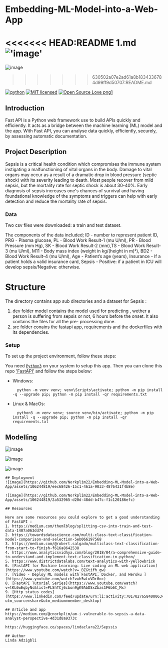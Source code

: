 # Embedding-ML-Model-into-a-Web-App
<<<<<<< HEAD:README 1.md
!['image'](D:\LP6\Embedding-ML-Model-into-a-Web-App\images\fast.jpg)
=======
![image](https://github.com/Norkplim22/Embedding-ML-Model-into-a-Web-App/assets/106244819/dec74326-4d95-429b-b29c-88eb01496d24)
>>>>>>> 630502a07e2ad61a8b1834336784d99ff9d50707:README.md

[![python](https://img.shields.io/badge/Python-3776AB?style=for-the-badge&logo=python&logoColor=white)](https://img.shields.io/badge/Python-3776AB?style=for-the-badge&logo=python&logoColor=white)
[![MIT licensed](https://img.shields.io/badge/license-mit-blue?style=for-the-badge&logo=appveyor)](./LICENSE)
[![Open Source Love png1](https://badges.frapsoft.com/os/v1/open-source.png?v=103)](https://github.com/ellerbrock/open-source-badges/)

## Introduction

Fast API is a Python web framework use to build APIs quickly and efficiently. It acts as a bridge between the machine learning (ML) model and the app. With Fast API, you can analyse data quickly, efficiently, securely, by assessing automatic documentation.



## Project Description

Sepsis is a critical health condition which compromises the immune system instigating a malfunctioning of vital organs in the body. Damage to vital organs may occur as a result of a dramatic drop in blood pressure (septic shock) with its severity leading to death. Most people recover from mild sepsis, but the mortality rate for septic shock is about 30-40%. Early diagnosis of sepsis increases one's chances of survival and having foundational knowledge of the symptoms and triggers can help with early detection and reduce the mortality rate of sepsis.

### Data
Two csv files were downloaded: a train and test dataset.

The components of the data included; ID - number to represent patient ID, PRG - Plasma glucose, PL - Blood Work Result-1 (mu U/ml), PR - Blood Pressure (mm Hg), SK - Blood Work Result-2 (mm),TS - Blood Work Result-3 (mu U/ml), M11 - Body mass index (weight in kg/(height in m)²), BD2 - Blood Work Result-4 (mu U/ml), Age - Patient’s age (years), Insurance - If a patient holds a valid insurance card, Sepsis - Positive: if a patient in ICU will develop sepsis/Negative: otherwise.

# Structure
The directory contains app sub directories and a dataset for Sepsis :

1. [dev](D:\LP6\Embedding-ML-Model-into-a-Web-App\dev) folder model contains the model used for predicting , wether a person is suffering from sepsis or not, 6 hours before the onset. It also contains the files for all the pre- processing done. 
2. [src](D:\LP6\Embedding-ML-Model-into-a-Web-App\src) folder conains the fastapi app, requirements and the dockerfiles with its dependencies.

### Setup

To set up the project environment, follow these steps:

You need [`Python3`](https://www.python.org/) on your system to setup this app. Then you can clone this repo ['FastAPI'](https://github.com/Norkplim22/Embedding-ML-Model-into-a-Web-App.git) and follow the steps below:

- Windows:
        
        python -m venv venv; venv\Scripts\activate; python -m pip install -q --upgrade pip; python -m pip install -qr requirements.txt  

- Linux & MacOs:
        
        python3 -m venv venv; source venv/bin/activate; python -m pip install -q --upgrade pip; python -m pip install -qr requirements.txt  


## Modelling
![image](https://github.com/Norkplim22/Embedding-ML-Model-into-a-Web-App/assets/106244819/30187632-d39b-4779-983f-cfd1c19b6a01) 

![image](https://github.com/Norkplim22/Embedding-ML-Model-into-a-Web-App/assets/106244819/a11e9ab1-dec4-4940-b8fd-0121d9d54fe9)

![image](https://github.com/Norkplim22/Embedding-ML-Model-into-a-Web-App/assets/106244819/638ca031-01d7-49c0-b208-0afb0e940d72)

```
## Deployment 
![image](https://github.com/Norkplim22/Embedding-ML-Model-into-a-Web-App/assets/106244819/eec68426-15c1-461a-9033-4876431f4b8e)

![image](https://github.com/Norkplim22/Embedding-ML-Model-into-a-Web-App/assets/106244819/2a532965-d20d-48dd-b47c-f1c120186efc)

## Resources

Here are some resources you could explore to get a good understanding of FastAPI :
1. https://medium.com/themlblog/splitting-csv-into-train-and-test-data-1407a063dd74 
2. https://towardsdatascience.com/multi-class-text-classification-model-comparison-and-selection-5eb066197568 
3. https://medium.com/@robert.salgado/multiclass-text-classification-from-start-to-finish-f616a8642538
4. https://www.analyticsvidhya.com/blog/2018/04/a-comprehensive-guide-to-understand-and-implement-text-classification-in-python/
5. https://www.districtdatalabs.com/text-analytics-with-yellowbrick
6. [FastAPI for Machine Learning: Live coding an ML web application](https://www.youtube.com/watch?v=_BZGtifh_gw)
7. [Video - Deploy ML models with FastAPI, Docker, and Heroku ](https://www.youtube.com/watch?v=h5wLuVDr0oc)
8. [FastAPI Tutorial Series](https://www.youtube.com/watch?v=tKL6wEqbyNs&list=PLShTCj6cbon9gK9AbDSxZbas1F6b6C_Mx)
9. [Http status codes](https://www.linkedin.com/feed/update/urn:li:activity:7017027658400063488?utm_source=share&utm_medium=member_desktop)

## Article and app
https://medium.com/@cnorkplim/am-i-vulnerable-to-sepsis-a-data-analyst-perspective-4d31d8a9373c

https://huggingface.co/spaces/lindaclara22/Sepssis

## Author
Linda Adzigbli
